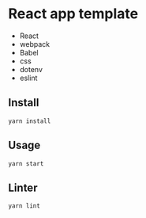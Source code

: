 # React app template

* React
* webpack
* Babel
* css
* dotenv
* eslint


## Install

    yarn install


## Usage

    yarn start


## Linter

    yarn lint
